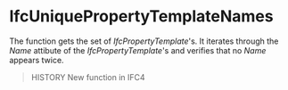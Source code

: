 # IfcUniquePropertyTemplateNames

The function gets the set of _IfcPropertyTemplate_'s. It iterates through the _Name_ attibute of the _IfcPropertyTemplate_'s
and verifies that no _Name_ appears twice.
> HISTORY  New function in IFC4
